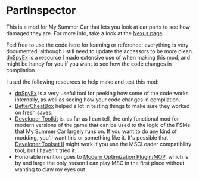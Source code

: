 # PartInspector

This is a mod for My Summer Car that lets you look at car parts to see how damaged they are. For more info, take a look at the [Nexus page](https://www.nexusmods.com/mysummercar/mods/2291).

Feel free to use the code here for learning or reference; everything is very documented, although I still need to update the accessors to be more clean. [dnSpyEx](https://github.com/dnSpyEx/dnSpy) is a resource I made extensive use of when making this mod, and might be handy for you if you want to see how the code changes in compilation.

I used the following resources to help make and test this mod:
- [dnSpyEx](https://github.com/dnSpyEx/dnSpy) is a very useful tool for peeking how some of the code works internally, as well as seeing how your code changes in compilation.
- [BetterCheatBox](https://www.nexusmods.com/mysummercar/mods/1679) helped a lot in testing things to make sure they worked on fresh saves.
- [Developer Toolkit](https://www.racedepartment.com/downloads/developer-toolkit.17214/) is, as far as I can tell, the only functional mod for modern versions of the game that can be used to the logic of the FSMs that My Summer Car largely runs on. If you want to do any kind of modding, you'll want this or something like it. It's possible that [Developer Toolset II](https://www.nexusmods.com/mysummercar/mods/345) might work if you use the MSCLoader compatibility tool, but I haven't tried it.
- Honorable mention goes to [Modern Optimization Plugin/MOP](https://www.nexusmods.com/mysummercar/mods/146), which is by and large the only reason I can play MSC in the first place without wanting to claw my eyes out.